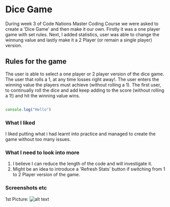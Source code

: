 # Dice Game

During week 3 of Code Nations Master Coding Course we were asked to create a 'Dice Game' and then make it our own.
Firstly it was a one player game with set rules.
Next, I added statistics, user was able to change the winnung value and lastly make it a 2 Player (or remain a single player) version.

##  Rules for the game

The user is able to select a one player or 2 player version of the dice game.
The user that rolls a 1, at any time losses right away!.
The user enters the winning value the players must achieve (without rolling a 1).
The first user, to continually roll the dice and add keep adding to the score (without rolling a 1!) and hit the winning value wins.

```javascript

console.log("Hello")

```

### What I liked

I liked putting what i had learnt into practice and managed to create the game without too many issues.

### What I need to look into more

1) I believe I can reduce the length of the code and will investigate it.
2) Might be an idea to introduce a 'Refresh Stats' button if switching from 1 to 2 Player version of the game.

### Screenshots etc

1st Picture:
![alt text](https://github.com/DSutcliffe/cnCourse/blob/master/week3-js-and-DOM/XDice%20Game%20v2/Screenshot1.png "General Image")